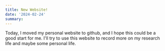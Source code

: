 ```yaml
---
title: New Website!
date: '2024-02-24'
summary: 
---
```


Today, I moved my personal website to github, and I hope this could be a good start for me. I'll try to use this website to record more on my research life and maybe some personal life.
